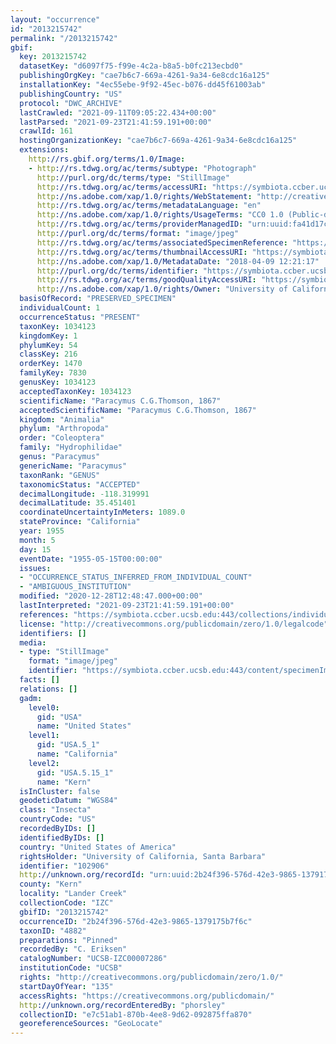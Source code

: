 ```yaml
---
layout: "occurrence"
id: "2013215742"
permalink: "/2013215742"
gbif:
  key: 2013215742
  datasetKey: "d6097f75-f99e-4c2a-b8a5-b0fc213ecbd0"
  publishingOrgKey: "cae7b6c7-669a-4261-9a34-6e8cdc16a125"
  installationKey: "4ec55ebe-9f92-45ec-b076-dd45f61003ab"
  publishingCountry: "US"
  protocol: "DWC_ARCHIVE"
  lastCrawled: "2021-09-11T09:05:22.434+00:00"
  lastParsed: "2021-09-23T21:41:59.191+00:00"
  crawlId: 161
  hostingOrganizationKey: "cae7b6c7-669a-4261-9a34-6e8cdc16a125"
  extensions:
    http://rs.gbif.org/terms/1.0/Image:
    - http://rs.tdwg.org/ac/terms/subtype: "Photograph"
      http://purl.org/dc/terms/type: "StillImage"
      http://rs.tdwg.org/ac/terms/accessURI: "https://symbiota.ccber.ucsb.edu:443/content/specimenImages/UCSB_IZC/UCSB-IZC00007/UCSB-IZC00007286_lg.jpg"
      http://ns.adobe.com/xap/1.0/rights/WebStatement: "http://creativecommons.org/publicdomain/zero/1.0/"
      http://rs.tdwg.org/ac/terms/metadataLanguage: "en"
      http://ns.adobe.com/xap/1.0/rights/UsageTerms: "CC0 1.0 (Public-domain)"
      http://rs.tdwg.org/ac/terms/providerManagedID: "urn:uuid:fa41d17c-97b4-4429-894f-3859aa7c8df8"
      http://purl.org/dc/terms/format: "image/jpeg"
      http://rs.tdwg.org/ac/terms/associatedSpecimenReference: "https://symbiota.ccber.ucsb.edu:443/collections/individual/index.php?occid=102906"
      http://rs.tdwg.org/ac/terms/thumbnailAccessURI: "https://symbiota.ccber.ucsb.edu:443/content/specimenImages/UCSB_IZC/UCSB-IZC00007/UCSB-IZC00007286_tn.jpg"
      http://ns.adobe.com/xap/1.0/MetadataDate: "2018-04-09 12:21:17"
      http://purl.org/dc/terms/identifier: "https://symbiota.ccber.ucsb.edu:443/content/specimenImages/UCSB_IZC/UCSB-IZC00007/UCSB-IZC00007286_lg.jpg"
      http://rs.tdwg.org/ac/terms/goodQualityAccessURI: "https://symbiota.ccber.ucsb.edu:443/content/specimenImages/UCSB_IZC/UCSB-IZC00007/UCSB-IZC00007286.jpg"
      http://ns.adobe.com/xap/1.0/rights/Owner: "University of California, Santa Barbara"
  basisOfRecord: "PRESERVED_SPECIMEN"
  individualCount: 1
  occurrenceStatus: "PRESENT"
  taxonKey: 1034123
  kingdomKey: 1
  phylumKey: 54
  classKey: 216
  orderKey: 1470
  familyKey: 7830
  genusKey: 1034123
  acceptedTaxonKey: 1034123
  scientificName: "Paracymus C.G.Thomson, 1867"
  acceptedScientificName: "Paracymus C.G.Thomson, 1867"
  kingdom: "Animalia"
  phylum: "Arthropoda"
  order: "Coleoptera"
  family: "Hydrophilidae"
  genus: "Paracymus"
  genericName: "Paracymus"
  taxonRank: "GENUS"
  taxonomicStatus: "ACCEPTED"
  decimalLongitude: -118.319991
  decimalLatitude: 35.451401
  coordinateUncertaintyInMeters: 1089.0
  stateProvince: "California"
  year: 1955
  month: 5
  day: 15
  eventDate: "1955-05-15T00:00:00"
  issues:
  - "OCCURRENCE_STATUS_INFERRED_FROM_INDIVIDUAL_COUNT"
  - "AMBIGUOUS_INSTITUTION"
  modified: "2020-12-28T12:48:47.000+00:00"
  lastInterpreted: "2021-09-23T21:41:59.191+00:00"
  references: "https://symbiota.ccber.ucsb.edu:443/collections/individual/index.php?occid=102906"
  license: "http://creativecommons.org/publicdomain/zero/1.0/legalcode"
  identifiers: []
  media:
  - type: "StillImage"
    format: "image/jpeg"
    identifier: "https://symbiota.ccber.ucsb.edu:443/content/specimenImages/UCSB_IZC/UCSB-IZC00007/UCSB-IZC00007286_lg.jpg"
  facts: []
  relations: []
  gadm:
    level0:
      gid: "USA"
      name: "United States"
    level1:
      gid: "USA.5_1"
      name: "California"
    level2:
      gid: "USA.5.15_1"
      name: "Kern"
  isInCluster: false
  geodeticDatum: "WGS84"
  class: "Insecta"
  countryCode: "US"
  recordedByIDs: []
  identifiedByIDs: []
  country: "United States of America"
  rightsHolder: "University of California, Santa Barbara"
  identifier: "102906"
  http://unknown.org/recordId: "urn:uuid:2b24f396-576d-42e3-9865-1379175b7f6c"
  county: "Kern"
  locality: "Lander Creek"
  collectionCode: "IZC"
  gbifID: "2013215742"
  occurrenceID: "2b24f396-576d-42e3-9865-1379175b7f6c"
  taxonID: "4882"
  preparations: "Pinned"
  recordedBy: "C. Eriksen"
  catalogNumber: "UCSB-IZC00007286"
  institutionCode: "UCSB"
  rights: "http://creativecommons.org/publicdomain/zero/1.0/"
  startDayOfYear: "135"
  accessRights: "https://creativecommons.org/publicdomain/"
  http://unknown.org/recordEnteredBy: "phorsley"
  collectionID: "e7c51ab1-870b-4ee8-9d62-092875ffa870"
  georeferenceSources: "GeoLocate"
---
```

